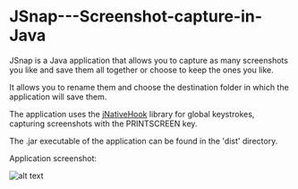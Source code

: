 # JSnap---Screenshot-capture-in-Java

JSnap is a Java application that allows you to capture as many screenshots you like and save them all together
or choose to keep the ones you like.

It allows you to rename them and choose the destination folder in which the application will save them.

The application uses the [jNativeHook](https://github.com/kwhat/jnativehook) library for global keystrokes, capturing screenshots with the PRINTSCREEN key.

The .jar executable of the application can be found in the 'dist' directory.

Application screenshot:

![alt text](https://github.com/VasilisG/JSnap---Screenshot-capture-in-Java/blob/master/Jsnap_screenshot.png)
